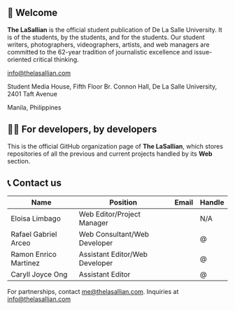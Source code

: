 ## 🏹 Welcome 
**The LaSallian** is the official student publication of De La Salle University. It is of the students, by the students, and for the students. Our student writers, photographers, videographers, artists, and web managers are committed to the 62-year tradition of journalistic excellence and issue-oriented critical thinking.

info@thelasallian.com

Student Media House, Fifth Floor Br. Connon Hall, De La Salle University, 2401 Taft Avenue

Manila, Philippines

## 👨‍💻 For developers, by developers
This is the official GitHub organization page of **The LaSallian**, which stores repositories of all the previous and current projects handled by its **Web** section.

## 📞 Contact us
| Name                  | Position                       | Email | Handle |
|-----------------------|--------------------------------|-------|--------|
| Eloisa Limbago        | Web Editor/Project Manager     |       | N/A    |
| Rafael Gabriel Arceo  | Web Consultant/Web Developer   |       | @      |
| Ramon Enrico Martinez | Assistant Editor/Web Developer |       | @      |
| Caryll Joyce Ong      | Assistant Editor               |       | @      |

For partnerships, contact me@thelasallian.com. Inquiries at info@thelasallian.com
